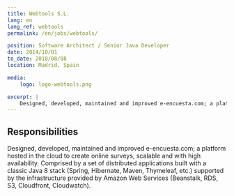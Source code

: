 ```yaml
---
title: Webtools S.L.
lang: en
lang_ref: webtools
permalink: /en/jobs/webtools/

position: Software Architect / Senior Java Developer
date: 2014/10/01
to_date: 2018/08/08
location: Madrid, Spain

media:
    logo: logo-webtools.png

excerpt: |
    Designed, developed, maintained and improved e-encuesta.com; a platform hosted in the cloud to create online surveys, scalable and with high availability. Comprised by a set of distributed applications built with a classic Java 8 stack (Spring, Hibernate, Maven, Thymeleaf, etc.) supported by the infrastructure provided by Amazon Web Services (Beanstalk, RDS, S3, Cloudfront, Cloudwatch).
---
```


## Responsibilities

Designed, developed, maintained and improved e-encuesta.com; a platform hosted in the cloud to create online surveys, scalable and with high availability. Comprised by a set of distributed applications built with a classic Java 8 stack (Spring, Hibernate, Maven, Thymeleaf, etc.) supported by the infrastructure provided by Amazon Web Services (Beanstalk, RDS, S3, Cloudfront, Cloudwatch).
